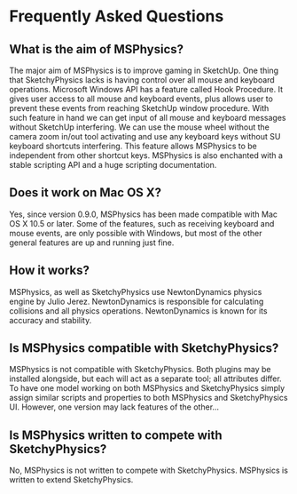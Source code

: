 # Frequently Asked Questions

## What is the aim of MSPhysics?
The major aim of MSPhysics is to improve gaming in SketchUp. One thing that
SketchyPhysics lacks is having control over all mouse and keyboard operations.
Microsoft Windows API has a feature called Hook Procedure. It gives user access
to all mouse and keyboard events, plus allows user to prevent these events from
reaching SketchUp window procedure. With such feature in hand we can get input
of all mouse and keyboard messages without SketchUp interfering. We can use the
mouse wheel without the camera zoom in/out tool activating and use any keyboard
keys without SU keyboard shortcuts interfering. This feature allows MSPhysics to
be independent from other shortcut keys. MSPhysics is also enchanted with a
stable scripting API and a huge scripting documentation.


## Does it work on Mac OS X?
Yes, since version 0.9.0, MSPhysics has been made compatible with Mac OS X 10.5
or later. Some of the features, such as receiving keyboard and mouse events, are
only possible with Windows, but most of the other general features are up and
running just fine.


## How it works?
MSPhysics, as well as SketchyPhysics use NewtonDynamics physics engine by Julio
Jerez. NewtonDynamics is responsible for calculating collisions and all physics
operations. NewtonDynamics is known for its accuracy and stability.


## Is MSPhysics compatible with SketchyPhysics?
MSPhysics is not compatible with SketchyPhysics. Both plugins may be installed
alongside, but each will act as a separate tool; all attributes differ. To have
one model working on both MSPhysics and SketchyPhysics simply assign similar
scripts and properties to both MSPhysics and SketchyPhysics UI. However, one
version may lack features of the other...


## Is MSPhysics written to compete with SketchyPhysics?
No, MSPhysics is not written to compete with SketchyPhysics. MSPhysics is
written to extend SketchyPhysics.

